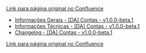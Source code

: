 [Link para página original no Confluence](https://openfinancebrasil.atlassian.net/wiki/spaces/OF/pages/180257104)

- [Informações Gerais - \[DA\] Contas - v1.0.0-beta.1](../../../../../../../OF/Open%20Finance%20Brasil/Especifica%c3%a7%c3%b5es%20de%20APIs/Dados%20Abertos%20-%20DA/[DA]%20API%20-%20Contas/Hist%c3%b3rico%20de%20Especifica%c3%a7%c3%b5es%20-%20[DA]%20Contas/v1.0.0-beta.1%20-%20[DA]%20Contas/Informa%c3%a7%c3%b5es%20Gerais%20-%20[DA]%20Contas%20-%20v1.0.0-beta.1)
- [Informações Técnicas - \[DA\] Contas - v1.0.0-beta.1](../../../../../../../OF/Open%20Finance%20Brasil/Especifica%c3%a7%c3%b5es%20de%20APIs/Dados%20Abertos%20-%20DA/[DA]%20API%20-%20Contas/Hist%c3%b3rico%20de%20Especifica%c3%a7%c3%b5es%20-%20[DA]%20Contas/v1.0.0-beta.1%20-%20[DA]%20Contas/Informa%c3%a7%c3%b5es%20T%c3%a9cnicas%20-%20[DA]%20Contas%20-%20v1.0.0-beta.1)
- [Changelog - \[DA\] Contas - v1.0.0-beta.1](../../../../../../../OF/Open%20Finance%20Brasil/Especifica%c3%a7%c3%b5es%20de%20APIs/Dados%20Abertos%20-%20DA/[DA]%20API%20-%20Contas/Hist%c3%b3rico%20de%20Especifica%c3%a7%c3%b5es%20-%20[DA]%20Contas/v1.0.0-beta.1%20-%20[DA]%20Contas/Changelog%20-%20[DA]%20Contas%20-%20v1.0.0-beta.1)

[Link para página original no Confluence](https://openfinancebrasil.atlassian.net/wiki/spaces/OF/pages/180257104)